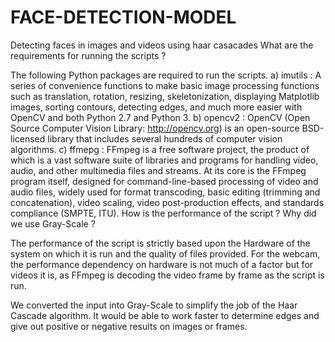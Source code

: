# FACE-DETECTION-MODEL
Detecting faces in images and videos using haar casacades
What are the requirements for running the scripts ?

The following Python packages are required to run the scripts.
a) imutils : A series of convenience functions to make basic image processing functions such as translation, rotation, resizing, skeletonization, displaying Matplotlib images, sorting contours, detecting edges, and much more easier with OpenCV and both Python 2.7 and Python 3.
b) opencv2 : OpenCV (Open Source Computer Vision Library: http://opencv.org) is an open-source BSD-licensed library that includes several hundreds of computer vision algorithms.
c) ffmepg : FFmpeg is a free software project, the product of which is a vast software suite of libraries and programs for handling video, audio, and other multimedia files and streams. At its core is the FFmpeg program itself, designed for command-line-based processing of video and audio files, widely used for format transcoding, basic editing (trimming and concatenation), video scaling, video post-production effects, and standards compliance (SMPTE, ITU).
How is the performance of the script ? Why did we use Gray-Scale ?

The performance of the script is strictly based upon the Hardware of the system on which it is run and the quality of files provided. For the webcam, the performance dependency on hardware is not much of a factor but for videos it is, as FFmpeg is decoding the video frame by frame as the script is run.

We converted the input into Gray-Scale to simplify the job of the Haar Cascade algorithm. It would be able to work faster to determine edges and give out positive or negative results on images or frames.

